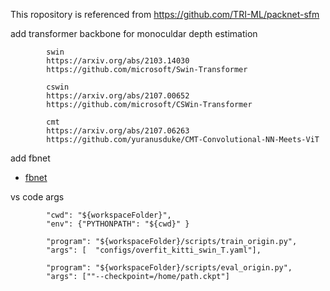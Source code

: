This ropository is referenced from https://github.com/TRI-ML/packnet-sfm

add transformer backbone for monoculdar depth estimation

            swin 
            https://arxiv.org/abs/2103.14030
            https://github.com/microsoft/Swin-Transformer

            cswin
            https://arxiv.org/abs/2107.00652
            https://github.com/microsoft/CSWin-Transformer

            cmt
            https://arxiv.org/abs/2107.06263
            https://github.com/yuranusduke/CMT-Convolutional-NN-Meets-ViT


add fbnet 
 - [fbnet]

vs code args


            "cwd": "${workspaceFolder}",
            "env": {"PYTHONPATH": "${cwd}" }
            
            "program": "${workspaceFolder}/scripts/train_origin.py",
            "args": [  "configs/overfit_kitti_swin_T.yaml"],

            "program": "${workspaceFolder}/scripts/eval_origin.py",             
            "args": [""--checkpoint=/home/path.ckpt"]



[fbnet]: <https://www.mdpi.com/1424-8220/21/8/2691>

